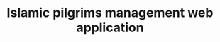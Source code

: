 ---
name: murafiq
image: /assets/img/murafiq.png
image_alt: Murafiq dashboard screenshot
title: Islamic pilgrims management web application
demo: murafiq.dsalim.dev
stack:
  - Vue 3 (webapp)
  - Laravel API
  - MySQL Database
  - Redis cache & queue worker
  - Mailgun
  - Twillio
  - Pusher
  - AWS EC2
description: Multi lingual, polymorphic anonymous relationships, user attachable
    models, highly configurable, recurrences, task scheduling and realtime
    notifications.
---